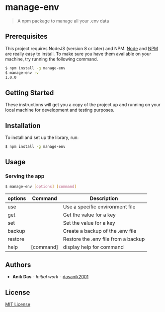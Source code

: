 
# manage-env

> A npm package to manage all your .env data

## Prerequisites

This project requires NodeJS (version 8 or later) and NPM.
[Node](http://nodejs.org/) and [NPM](https://npmjs.org/) are really easy to install.
To make sure you have them available on your machine,
try running the following command.

```sh
$ npm install -g manage-env
$ manage-env -v
1.0.0
```

## Getting Started

These instructions will get you a copy of the project up and running on your local machine for development and testing purposes. 

## Installation

To install and set up the library, run:

```sh
$ npm install -g manage-env
```

## Usage

### Serving the app

```sh
$ manage-env [options] [command]
```

| options | Command | Description |
| --- | --- | --- |
| use | <envFile> | Use a specific environment file |
| get | <key>  | Get the value for a key |
| set | <envFile> | Set the value for a key |
| backup |  | Create a backup of the .env file |
| restore | | Restore the .env file from a backup |
| help | [command]| display help for command |

## Authors

* **Anik Das** - *Initial work* - [dasanik2001](https://github.com/dasanik2001)

## License

[MIT License]() 